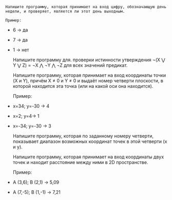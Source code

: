 

    Напишите программу, которая принимает на вход цифру, обозначающую день недели, и проверяет, является ли этот день выходным.

    Пример:

- 6 -> да
- 7 -> да
- 1 -> нет

    Напишите программу для. проверки истинности утверждения ¬(X ⋁ Y ⋁ Z) = ¬X ⋀ ¬Y ⋀ ¬Z для всех значений предикат.

    Напишите программу, которая принимает на вход координаты точки (X и Y), причём X ≠ 0 и Y ≠ 0 и выдаёт номер четверти плоскости, в которой находится эта точка (или на какой оси она находится).

    Пример:

- x=34; y=-30 -> 4
- x=2; y=4-> 1
- x=-34; y=-30 -> 3

    Напишите программу, которая по заданному номеру четверти, показывает диапазон возможных координат точек в этой четверти (x и y).
    
    Напишите программу, которая принимает на вход координаты двух точек и находит расстояние между ними в 2D пространстве.

    Пример:

- A (3,6); B (2,1) -> 5,09
- A (7,-5); B (1,-1) -> 7,21

